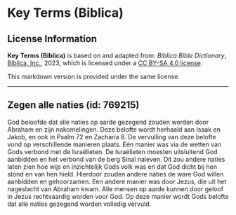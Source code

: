 # Key Terms (Biblica)

## License Information

**Key Terms (Biblica)** is based on and adapted from: _Biblica Bible Dictionary_, [Biblica, Inc.](https://www.biblica.com/), 2023, which is licensed under a [CC BY-SA 4.0 license](https://creativecommons.org/licenses/by-sa/4.0/legalcode.en).

This markdown version is provided under the same license.



--------------------------------

## Zegen alle naties (id: 769215)

God beloofde dat alle naties op aarde gezegend zouden worden door Abraham en zijn nakomelingen. Deze belofte wordt herhaald aan Isaak en Jakob, en ook in Psalm 72 en Zacharia 8\. De vervulling van deze belofte vond op verschillende manieren plaats. Eén manier was via de wetten van Gods verbond met de Israëlieten. De Israëlieten moesten uitsluitend God aanbidden en het verbond van de berg Sinaï naleven. Dit zou andere naties laten zien hoe wijs en inzichtelijk Gods volk was en dat God dicht bij hen stond en van hen hield. Hierdoor zouden andere naties de ware God willen aanbidden en gehoorzamen. Een andere manier was door Jezus, die uit het nageslacht van Abraham kwam. Alle mensen op aarde kunnen door geloof in Jezus rechtvaardig worden voor God. Op deze manier wordt Gods belofte dat alle naties gezegend worden volledig vervuld.


